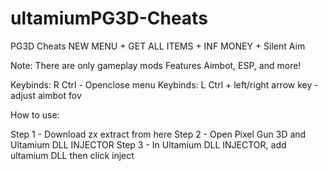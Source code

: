 # ultamiumPG3D-Cheats
PG3D Cheats NEW MENU + GET ALL ITEMS + INF MONEY + Silent Aim


Note:
There are only gameplay mods
Features Aimbot, ESP, and more!

Keybinds: R Ctrl - Openclose menu
Keybinds: L Ctrl + left/right arrow key - adjust aimbot fov

How to use:

Step 1 - Download zx extract from here
Step 2 - Open Pixel Gun 3D and Ultamium DLL INJECTOR 
Step 3 - In Ultamium DLL INJECTOR, add ultamium DLL then click inject
